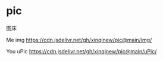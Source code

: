 # pic
图床


Me img
https://cdn.jsdelivr.net/gh/xinqinew/pic@main/img/

You uPic
https://cdn.jsdelivr.net/gh/xinqinew/pic@main/uPic/

